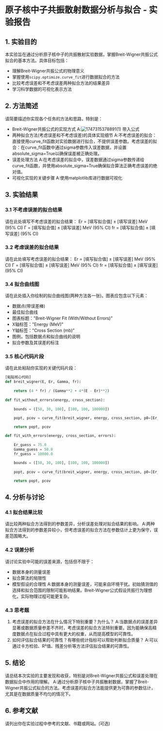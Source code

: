 # 原子核中子共振散射数据分析与拟合 - 实验报告

## 1. 实验目的

本实验旨在通过分析原子核中子的共振散射实验数据，掌握Breit-Wigner共振公式拟合的基本方法。具体目标包括：

- 理解Breit-Wigner共振公式的物理意义
- 掌握使用`scipy.optimize.curve_fit`进行数据拟合的方法
- 比较考虑误差和不考虑误差两种拟合方法的结果差异
- 学习科学数据的可视化表示方法

## 2. 方法简述

请简要描述你实现各个任务的方法和思路，特别是：

- Breit-Wigner共振公式的实现方式
  A:![1747315378891(1)](https://github.com/user-attachments/assets/e599ed93-e90c-4cd2-a771-d46e3750e746)
   带入公式
- 两种拟合方法(考虑误差和不考虑误差)的具体实现细节
  A:不考虑误差的拟合：直接使用curve_fit函数对实验数据进行拟合，不提供误差参数。考虑误差的拟合：在curve_fit函数中通过sigma参数传入误差数据，并设置absolute_sigma=True以确保误差被正确处理。
- 误差处理方法
  A:在考虑误差的拟合中，误差数据通过sigma参数传递给curve_fit函数，并使用absolute_sigma=True确保拟合算法正确考虑误差的绝对值。
- 可视化实现的关键步骤
  A:使用matplotlib库进行数据可视化

## 3. 实验结果

### 3.1 不考虑误差的拟合结果

请在此处填写不考虑误差的拟合结果：
Er = [填写拟合值] ± [填写误差] MeV (95% CI)
Γ = [填写拟合值] ± [填写误差] MeV (95% CI)
fr = [填写拟合值] ± [填写误差] (95% CI)

### 3.2 考虑误差的拟合结果

请在此处填写考虑误差的拟合结果：
Er = [填写拟合值] ± [填写误差] MeV (95% CI)
Γ = [填写拟合值] ± [填写误差] MeV (95% CI)
fr = [填写拟合值] ± [填写误差] (95% CI)


### 3.4 拟合曲线图

请在此处插入你绘制的拟合曲线图(两种方法各一张)。图表应包含以下元素：

- 数据点(带误差棒)
- 最佳拟合曲线
- 图表标题："Breit-Wigner Fit (With/Without Errors)"
- X轴标签："Energy (MeV)"
- Y轴标签："Cross Section (mb)"
- 图例，包括数据点和拟合曲线的说明
- 拟合参数及其误差的标注

### 3.5 核心代码片段

请在此处粘贴你实现的关键代码片段：

```python
[粘贴核心代码]
def breit_wigner(E, Er, Gamma, fr):
    
    return (4 * fr) / (Gamma**2 + 4*(E - Er)**2)
    
def fit_without_errors(energy, cross_section):
  
    bounds = ([50, 30, 100], [100, 100, 100000])
    
    popt, pcov = curve_fit(breit_wigner, energy, cross_section, p0=[Er_guess, Gamma_guess, fr_guess], bounds=bounds)

    return popt, pcov

def fit_with_errors(energy, cross_section, errors):
  
    Er_guess = 75.0
    Gamma_guess = 50.0
    fr_guess = 10000.0
    
    bounds = ([50, 30, 100], [100, 100, 100000])
    
    popt, pcov = curve_fit(breit_wigner, energy, cross_section, p0=[Er_guess, Gamma_guess, fr_guess], sigma=errors, absolute_sigma=True, bounds=bounds)

    return popt, pcov
```

## 4. 分析与讨论
### 4.1 拟合结果比较
请比较两种拟合方法得到的参数差异，分析误差处理对拟合结果的影响。
A:两种拟合方法得到的参数差异较小，但考虑误差的拟合方法在参数估计上更为保守，误差范围略大。
### 4.2 误差分析
请讨论实验中可能的误差来源，包括但不限于：

- 数据本身的测量误差
- 拟合算法的局限性
- 模型假设的合理性
  A:数据本身的测量误差，可能来自环境干扰。初始猜测值的选择和拟合范围的限制可能影响结果。Breit-Wigner公式假设共振行为理想化，实际物理过程可能更复杂。
### 4.3 思考题
1. 考虑误差的拟合方法在什么情况下特别重要？为什么？
   A:当数据点的误差差异显著或数据质量参差不齐时，考虑误差的拟合方法特别重要。因为能确保高精度数据点在拟合过程中具有更大的权重，从而提高模型的可靠性。
2. 如何评估拟合结果的可靠性？有哪些统计指标可以帮助判断拟合质量？
   A:可以通过卡方检验、R²值、残差分析等方法评估拟合结果的可靠性。

## 5. 结论
请总结本次实验的主要发现和收获，特别是对Breit-Wigner共振公式和误差处理在数据拟合中作用的理解。
A:通过分析原子核中子共振散射数据，掌握了Breit-Wigner共振公式拟合的方法。考虑误差的拟合方法能提供更为可靠的参数估计，尤其是在数据质量不均匀的情况下。
## 6. 参考文献
请列出你在实验过程中参考的文献、书籍或网站。(可选)
